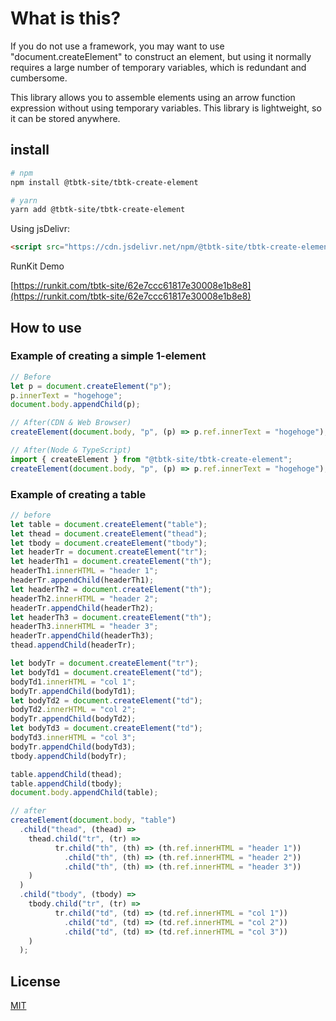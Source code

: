 # What is this?

If you do not use a framework, you may want to use "document.createElement" to construct an element, but using it normally requires a large number of temporary variables, which is redundant and cumbersome.

This library allows you to assemble elements using an arrow function expression without using temporary variables. This library  is lightweight, so it can be stored anywhere.

## install

```bash
# npm
npm install @tbtk-site/tbtk-create-element

# yarn
yarn add @tbtk-site/tbtk-create-element
```

Using jsDelivr:

```html
<script src="https://cdn.jsdelivr.net/npm/@tbtk-site/tbtk-create-element/dist/index.min.js"></script>
```

RunKit Demo

[https://runkit.com/tbtk-site/62e7ccc61817e30008e1b8e8](https://runkit.com/tbtk-site/62e7ccc61817e30008e1b8e8)

## How to use

### Example of creating a simple 1-element
```javascript
// Before
let p = document.createElement("p");
p.innerText = "hogehoge";
document.body.appendChild(p);

// After(CDN & Web Browser)
createElement(document.body, "p", (p) => p.ref.innerText = "hogehoge");

// After(Node & TypeScript)
import { createElement } from "@tbtk-site/tbtk-create-element";
createElement(document.body, "p", (p) => p.ref.innerText = "hogehoge");
```

### Example of creating a table
```javascript
// before
let table = document.createElement("table");
let thead = document.createElement("thead");
let tbody = document.createElement("tbody");
let headerTr = document.createElement("tr");
let headerTh1 = document.createElement("th");
headerTh1.innerHTML = "header 1";
headerTr.appendChild(headerTh1);
let headerTh2 = document.createElement("th");
headerTh2.innerHTML = "header 2";
headerTr.appendChild(headerTh2);
let headerTh3 = document.createElement("th");
headerTh3.innerHTML = "header 3";
headerTr.appendChild(headerTh3);
thead.appendChild(headerTr);

let bodyTr = document.createElement("tr");
let bodyTd1 = document.createElement("td");
bodyTd1.innerHTML = "col 1";
bodyTr.appendChild(bodyTd1);
let bodyTd2 = document.createElement("td");
bodyTd2.innerHTML = "col 2";
bodyTr.appendChild(bodyTd2);
let bodyTd3 = document.createElement("td");
bodyTd3.innerHTML = "col 3";
bodyTr.appendChild(bodyTd3);
tbody.appendChild(bodyTr);

table.appendChild(thead);
table.appendChild(tbody);
document.body.appendChild(table);

// after
createElement(document.body, "table")
  .child("thead", (thead) =>
    thead.child("tr", (tr) =>
          tr.child("th", (th) => (th.ref.innerHTML = "header 1"))
            .child("th", (th) => (th.ref.innerHTML = "header 2"))
            .child("th", (th) => (th.ref.innerHTML = "header 3"))
    )
  )
  .child("tbody", (tbody) =>
    tbody.child("tr", (tr) =>
          tr.child("td", (td) => (td.ref.innerHTML = "col 1"))
            .child("td", (td) => (td.ref.innerHTML = "col 2"))
            .child("td", (td) => (td.ref.innerHTML = "col 3"))
    )
  );
```

## License
[MIT](https://choosealicense.com/licenses/mit/)
